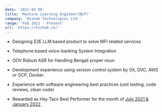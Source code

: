 ```yaml
---
date: '2021-02-08'
title: 'Machine Learning Engineer(NLP)'
company: 'Hishab Technologies Ltd.'
range: 'Feb 2021 - Present'
url: 'https://hishab.co/'
---
```


- Designing E2E LLM based product to solve MFI related services

- Telephone based voice-banking System Integration

- OOV Robust ASR for Handling Bengali proper noun

- Development experience using version control system by Git, DVC, AWS or GCP, Docker.

- Experience with software engineering best practices (unit testing, code reviews, clean code)

- Rewarded as Hey Taco Best Performer for the month of [July 2021 & January 2022](https://drive.google.com/file/d/1nyjjTM-rGp2h-OVFHTrJBbhiQDWIYzbS/view).
